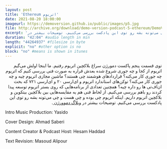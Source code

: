 ```yaml
---
layout: post
title: 'Ethereum اتریوم'
date: 2021-08-20 18:00:00
imageurl: https://demoversion.github.io/public/images/p5.jpg
file: http://archive.org/download/demo-version-podcast-5-ethereum/DemoVersion_Podcast_5_Ethereum.mp3
excerpt: 'توی قسمت پنجم پاکست دمورژن سراغ بلاکچین اتریوم رفتیم. ما اینجا اولش می‌گیم اتریوم از کجا و چه جوری شروع شده بعدش قراره به صورت فنی بررسی کنیم که اتریوم چه جوری کار می‌کنه؟ قراردادهای هوشمند چی هستند؟ ماشین مجازی اتریوم چیه و چه جوری کار می‌کنه؟ توکن‌های استاندارد اتریوم و ای‌ار‌سی ۲۰ و ای‌ارسی ۷۲۱ که بحث ان‌اف‌تی ها رو داره چیه؟ همچنین تعدادی از برنامه‌هایی که روی بستر اتریوم توسعه پیدا کردند رو باهم بررسی می‌کنیم. از لحاظ فنی هم یه مقایسه‌هایی بین بلاکچین بیتکوین و بلاکچین اتریوم داریم. اینکه اتریوم چی بوده و چی هست و چی می‌تونه بشه رو توی این پادکست بررسی می‌کنیم. توضیحات بیشتر در <a href="https://hesamhaddad.blog.ir/1400/05/29/Podcast-5-Ethereum"> وبلاگ دموورژن </a>.'
duration: "42:04" #audio length in min
length: "44264937" #filesize in byte
explicit: "no" #other option is no
block: "no" #means is shown in itunes
---
```

<p dir="rtl">
توی قسمت پنجم پاکست دمورژن سراغ بلاکچین اتریوم رفتیم. ما اینجا اولش می‌گیم اتریوم از کجا و چه جوری شروع شده بعدش قراره به صورت فنی بررسی کنیم که اتریوم چه جوری کار می‌کنه؟ قراردادهای هوشمند چی هستند؟ ماشین مجازی اتریوم چیه و چه جوری کار می‌کنه؟ توکن‌های استاندارد اتریوم و ای‌ار‌سی ۲۰ و ای‌ارسی ۷۲۱ که بحث ان‌اف‌تی ها رو داره چیه؟ همچنین تعدادی از برنامه‌هایی که روی بستر اتریوم توسعه پیدا کردند رو باهم بررسی می‌کنیم. از لحاظ فنی هم یه مقایسه‌هایی بین بلاکچین بیتکوین و بلاکچین اتریوم داریم. اینکه اتریوم چی بوده و چی هست و چی می‌تونه بشه رو توی این پادکست بررسی می‌کنیم. توضیحات بیشتر در <a href="https://hesamhaddad.blog.ir/1400/05/29/Podcast-5-Ethereum"> وبلاگ دموورژن </a>.
</p>
<p>
Intro Music Production: Yasido
</p>
<p>
Cover Design: Ahmad Saberi
</p>
Content Creator & Podcast Host: Hesam Haddad
<p>
Text Revision: Masoud Alipour
</p>
